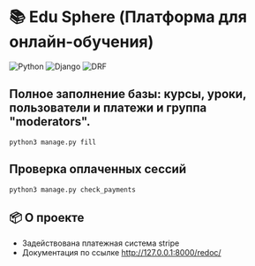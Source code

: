 # 📚️ Edu Sphere (Платформа для онлайн-обучения)

![Python](https://img.shields.io/badge/Python-3.10-blue)
![Django](https://img.shields.io/badge/Django-4.2-brightgreen)
![DRF](https://img.shields.io/badge/DRF-red)



## Полное заполнение базы: курсы, уроки, пользователи и платежи и группа "moderators".
```
python3 manage.py fill
```

## Проверка оплаченных сессий
```
python3 manage.py check_payments
```


## 📦 О проекте

- Задействована платежная система stripe
- Документация по ссылке http://127.0.0.1:8000/redoc/